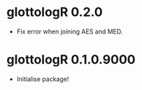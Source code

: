 # glottologR 0.2.0

* Fix error when joining AES and MED.


# glottologR 0.1.0.9000

* Initialise package!

